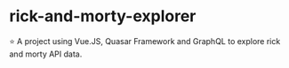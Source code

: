 # rick-and-morty-explorer
⭐ A project using Vue.JS, Quasar Framework and GraphQL to explore rick and morty API data.

